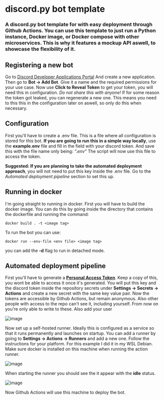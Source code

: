 
# discord.py bot template
### A discord.py bot template for with easy deployment through Github Actions. You can use this template to just run a Python instance, Docker image, or Docker compose with other microservices. This is why it features a mockup API aswell, to showcase the flexibility of it.

## Registering a new bot
Go to [Discord Developer Applications Portal](https://discord.com/developers/applications) And create a new application. Then go to **Bot -> Add Bot**. Give it a name and the required permissions for your use case.
Now use **Click to Reveal Token** to get your token, you will need this in configuration. *Do not share this with anyone!* If for some reason the token got leaked, you can regenerate a new one. This means you need to this this in the configuration later on aswell, so only do this when necessary.

## Configuration
First you'll have to create a .env file. This is a file where all configuration is stored for this bot.
**If you are going to run this in a simple way locally**, use the **example.env** file and fill in the field with your discord token. And save this with the file name only being: *".env"* The script will now use this file to access the token.

**Suggested: If you are planning to take the automated deployment approach**, you will not need to put this key inside the .env file. Go to the *Automated deployment pipeline* section to set this up.

## Running in docker
I'm going straight to running in docker. First you will have to build the docker image. You can do this by going inside the directory that contains the dockerfile and running the command:

    docker build . -t <image tag>
To run the bot you can use:

    docker run --env-file <env file> <image tag>

you can add the **-d** flag to run in detached mode.

## Automated deployment pipeline
First you'll have to generate a [**Personal Access Token**](https://docs.github.com/en/authentication/keeping-your-account-and-data-secure/creating-a-personal-access-token).
Keep a copy of this, you wont be able to access it once it's generated.
You will put this key and the discord token inside the repository secrets under **Settings -> Secrets -> Actions** and create a new secret with the same key value pair. Now the tokens are accessible by Github Actions, but remain anonymous. Also other people with access to the repo can't see it, including yourself. From now on you're only able to write to these. Also add your user

![image](https://user-images.githubusercontent.com/55881698/153042695-5a218782-3468-417e-8bc2-d69e573a2fb1.png)

Now set up a self-hosted runner. Ideally this is configured as a service so that it runs permanently and launches on startup. You can add a runner by going to **Settings -> Actions -> Runners** and add a new one. Follow the instructions for your platform. For this example I did it in my WSL Debian. Make sure docker is installed on this machine when running the action runner.

![image](https://user-images.githubusercontent.com/55881698/153045303-8634d5b5-1824-4ddc-b30b-16a1c5115994.png)

When starting the runner you should see the it appear with the **idle** status.

![image](https://user-images.githubusercontent.com/55881698/153045424-193ef313-8106-4f3f-8152-005ca40e8112.png)

Now Github Actions will use this machine to deploy the bot.
